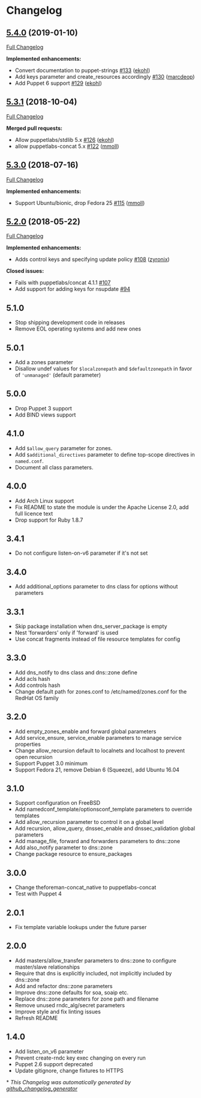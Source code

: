 # Changelog

## [5.4.0](https://github.com/theforeman/puppet-dns/tree/5.4.0) (2019-01-10)

[Full Changelog](https://github.com/theforeman/puppet-dns/compare/5.3.1...5.4.0)

**Implemented enhancements:**

- Convert documentation to puppet-strings [\#133](https://github.com/theforeman/puppet-dns/pull/133) ([ekohl](https://github.com/ekohl))
- Add keys parameter and create\_resources accordingly [\#130](https://github.com/theforeman/puppet-dns/pull/130) ([marcdeop](https://github.com/marcdeop))
- Add Puppet 6 support [\#129](https://github.com/theforeman/puppet-dns/pull/129) ([ekohl](https://github.com/ekohl))

## [5.3.1](https://github.com/theforeman/puppet-dns/tree/5.3.1) (2018-10-04)

[Full Changelog](https://github.com/theforeman/puppet-dns/compare/5.3.0...5.3.1)

**Merged pull requests:**

- Allow puppetlabs/stdlib 5.x [\#126](https://github.com/theforeman/puppet-dns/pull/126) ([ekohl](https://github.com/ekohl))
- allow puppetlabs-concat 5.x [\#122](https://github.com/theforeman/puppet-dns/pull/122) ([mmoll](https://github.com/mmoll))

## [5.3.0](https://github.com/theforeman/puppet-dns/tree/5.3.0) (2018-07-16)

[Full Changelog](https://github.com/theforeman/puppet-dns/compare/5.2.0...5.3.0)

**Implemented enhancements:**

- Support Ubuntu/bionic, drop Fedora 25 [\#115](https://github.com/theforeman/puppet-dns/pull/115) ([mmoll](https://github.com/mmoll))

## [5.2.0](https://github.com/theforeman/puppet-dns/tree/5.2.0) (2018-05-22)

[Full Changelog](https://github.com/theforeman/puppet-dns/compare/5.1.0...5.2.0)

**Implemented enhancements:**

- Adds control keys and specifying update policy [\#108](https://github.com/theforeman/puppet-dns/pull/108) ([zyronix](https://github.com/zyronix))

**Closed issues:**

- Fails with puppetlabs/concat 4.1.1 [\#107](https://github.com/theforeman/puppet-dns/issues/107)
- Add support for adding keys for nsupdate [\#94](https://github.com/theforeman/puppet-dns/issues/94)

## 5.1.0

* Stop shipping development code in releases
* Remove EOL operating systems and add new ones

## 5.0.1

* Add a zones parameter
* Disallow undef values for `$localzonepath` and `$defaultzonepath` in favor of `'unmanaged'` (default parameter)

## 5.0.0

* Drop Puppet 3 support
* Add BIND views support

## 4.1.0

* Add `$allow_query` parameter for zones.
* Add `$additional_directives` parameter to define top-scope directives in
  `named.conf`.
* Document all class parameters.

## 4.0.0

* Add Arch Linux support
* Fix README to state the module is under the Apache License 2.0, add full
  licence text
* Drop support for Ruby 1.8.7

## 3.4.1

* Do not configure listen-on-v6 parameter if it's not set

## 3.4.0

* Add additional_options parameter to dns class for options without parameters

## 3.3.1

* Skip package installation when dns_server_package is empty
* Nest 'forwarders' only if 'forward' is used
* Use concat fragments instead of file resource templates for config

## 3.3.0

* Add dns_notify to dns class and dns::zone define
* Add acls hash
* Add controls hash
* Change default path for zones.conf to /etc/named/zones.conf for the RedHat
  OS family

## 3.2.0
* Add empty_zones_enable and forward global parameters
* Add service_ensure, service_enable parameters to manage service properties
* Change allow_recursion default to localnets and localhost to prevent open
  recursion
* Support Puppet 3.0 minimum
* Support Fedora 21, remove Debian 6 (Squeeze), add Ubuntu 16.04

## 3.1.0
* Support configuration on FreeBSD
* Add namedconf_template/optionsconf_template parameters to override templates
* Add allow_recursion parameter to control it on a global level
* Add recursion, allow_query, dnssec_enable and dnssec_validation global
  parameters
* Add manage_file, forward and forwarders parameters to dns::zone
* Add also_notify parameter to dns::zone
* Change package resource to ensure_packages

## 3.0.0
* Change theforeman-concat_native to puppetlabs-concat
* Test with Puppet 4

## 2.0.1
* Fix template variable lookups under the future parser

## 2.0.0
* Add masters/allow_transfer parameters to dns::zone to configure master/slave
  relationships
* Require that dns is explicitly included, not implicitly included by dns::zone
* Add and refactor dns::zone parameters
* Improve dns::zone defaults for soa, soaip etc.
* Replace dns::zone parameters for zone path and filename
* Remove unused rndc_alg/secret parameters
* Improve style and fix linting issues
* Refresh README

## 1.4.0
* Add listen_on_v6 parameter
* Prevent create-rndc key exec changing on every run
* Puppet 2.6 support deprecated
* Update gitignore, change fixtures to HTTPS


\* *This Changelog was automatically generated by [github_changelog_generator](https://github.com/skywinder/Github-Changelog-Generator)*
